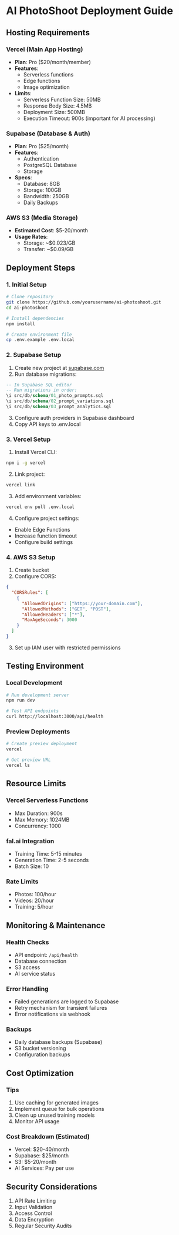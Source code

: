 # AI PhotoShoot Deployment Guide

## Hosting Requirements

### Vercel (Main App Hosting)
- **Plan**: Pro ($20/month/member)
- **Features**:
  - Serverless functions
  - Edge functions
  - Image optimization
- **Limits**:
  - Serverless Function Size: 50MB
  - Response Body Size: 4.5MB
  - Deployment Size: 500MB
  - Execution Timeout: 900s (important for AI processing)

### Supabase (Database & Auth)
- **Plan**: Pro ($25/month)
- **Features**:
  - Authentication
  - PostgreSQL Database
  - Storage
- **Specs**:
  - Database: 8GB
  - Storage: 100GB
  - Bandwidth: 250GB
  - Daily Backups

### AWS S3 (Media Storage)
- **Estimated Cost**: $5-20/month
- **Usage Rates**:
  - Storage: ~$0.023/GB
  - Transfer: ~$0.09/GB

## Deployment Steps

### 1. Initial Setup

```bash
# Clone repository
git clone https://github.com/yourusername/ai-photoshoot.git
cd ai-photoshoot

# Install dependencies
npm install

# Create environment file
cp .env.example .env.local
```

### 2. Supabase Setup

1. Create new project at [supabase.com](https://supabase.com)
2. Run database migrations:
```sql
-- In Supabase SQL editor
-- Run migrations in order:
\i src/db/schema/01_photo_prompts.sql
\i src/db/schema/02_prompt_variations.sql
\i src/db/schema/03_prompt_analytics.sql
```
3. Configure auth providers in Supabase dashboard
4. Copy API keys to .env.local

### 3. Vercel Setup

1. Install Vercel CLI:
```bash
npm i -g vercel
```

2. Link project:
```bash
vercel link
```

3. Add environment variables:
```bash
vercel env pull .env.local
```

4. Configure project settings:
- Enable Edge Functions
- Increase function timeout
- Configure build settings

### 4. AWS S3 Setup

1. Create bucket
2. Configure CORS:
```json
{
  "CORSRules": [
    {
      "AllowedOrigins": ["https://your-domain.com"],
      "AllowedMethods": ["GET", "POST"],
      "AllowedHeaders": ["*"],
      "MaxAgeSeconds": 3000
    }
  ]
}
```
3. Set up IAM user with restricted permissions

## Testing Environment

### Local Development
```bash
# Run development server
npm run dev

# Test API endpoints
curl http://localhost:3000/api/health
```

### Preview Deployments
```bash
# Create preview deployment
vercel

# Get preview URL
vercel ls
```

## Resource Limits

### Vercel Serverless Functions
- Max Duration: 900s
- Max Memory: 1024MB
- Concurrency: 1000

### fal.ai Integration
- Training Time: 5-15 minutes
- Generation Time: 2-5 seconds
- Batch Size: 10

### Rate Limits
- Photos: 100/hour
- Videos: 20/hour
- Training: 5/hour

## Monitoring & Maintenance

### Health Checks
- API endpoint: `/api/health`
- Database connection
- S3 access
- AI service status

### Error Handling
- Failed generations are logged to Supabase
- Retry mechanism for transient failures
- Error notifications via webhook

### Backups
- Daily database backups (Supabase)
- S3 bucket versioning
- Configuration backups

## Cost Optimization

### Tips
1. Use caching for generated images
2. Implement queue for bulk operations
3. Clean up unused training models
4. Monitor API usage

### Cost Breakdown (Estimated)
- Vercel: $20-40/month
- Supabase: $25/month
- S3: $5-20/month
- AI Services: Pay per use

## Security Considerations

1. API Rate Limiting
2. Input Validation
3. Access Control
4. Data Encryption
5. Regular Security Audits